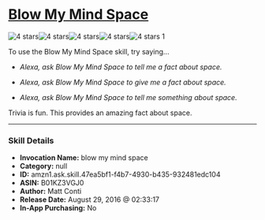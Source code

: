 # [Blow My Mind Space](http://alexa.amazon.com/#skills/amzn1.ask.skill.47ea5bf1-f4b7-4930-b435-932481edc104)
![4 stars](../../images/ic_star_black_18dp_1x.png)![4 stars](../../images/ic_star_black_18dp_1x.png)![4 stars](../../images/ic_star_black_18dp_1x.png)![4 stars](../../images/ic_star_black_18dp_1x.png)![4 stars](../../images/ic_star_border_black_18dp_1x.png) 1

To use the Blow My Mind Space skill, try saying...

* *Alexa, ask Blow My Mind Space to tell me a fact about space.*

* *Alexa, ask Blow My Mind Space to give me a fact about space.*

* *Alexa, ask Blow My Mind Space to tell me something about space.*

Trivia is fun. This provides an amazing fact about space.

***

### Skill Details

* **Invocation Name:** blow my mind space
* **Category:** null
* **ID:** amzn1.ask.skill.47ea5bf1-f4b7-4930-b435-932481edc104
* **ASIN:** B01KZ3VGJ0
* **Author:** Matt Conti
* **Release Date:** August 29, 2016 @ 02:33:17
* **In-App Purchasing:** No
